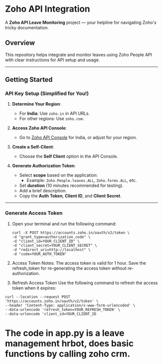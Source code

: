 # Zoho API Integration

A **Zoho API Leave Monitoring** project — your helpline for navigating Zoho's tricky documentation.

## Overview

This repository helps integrate and monitor leaves using Zoho People API with clear instructions for API setup and usage.

---

## Getting Started

### **API Key Setup (Simplified for You!)**

1. **Determine Your Region**:
   - For **India**: Use `zoho.in` in API URLs.
   - For other regions: Use `zoho.com`.

2. **Access Zoho API Console**:
   - Go to [Zoho API Console](https://api-console.zoho.in/) for India, or adjust for your region.

3. **Create a Self-Client**:
   - Choose the **Self Client** option in the API Console.

4. **Generate Authorization Token**:
   - Select **scope** based on the application:
     - Example: `Zoho.People.leaves.ALL`, `Zoho.forms.ALL`, etc.
   - Set **duration** (10 minutes recommended for testing).
   - Add a brief description.
   - Copy the **Auth Token**, **Client ID**, and **Client Secret**.

---

### **Generate Access Token**

1. Open your terminal and run the following command:
   ```
   curl -X POST https://accounts.zoho.in/oauth/v2/token \
   -d "grant_type=authorization_code" \
   -d "client_id=YOUR_CLIENT_ID" \
   -d "client_secret=YOUR_CLIENT_SECRET" \
   -d "redirect_uri=http://localhost" \
   -d "code=YOUR_AUTH_TOKEN"

2. Access Token Notes: 
The access token is valid for 1 hour.
Save the refresh_token for re-generating the access token without re-authorization.

3. Refresh Access Token
Use the following command to refresh the access token when it expires:
```
curl --location --request POST 'https://accounts.zoho.in/oauth/v2/token' \
--header 'Content-Type: application/x-www-form-urlencoded' \
--data-urlencode 'refresh_token=YOUR_REFRESH_TOKEN' \
--data-urlencode 'client_id=YOUR_CLIENT_ID

```
# The code in app.py is a leave management hrbot, does basic functions by calling zoho crm.
